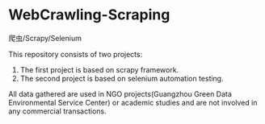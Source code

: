 # WebCrawling-Scraping
爬虫/Scrapy/Selenium

This repository consists of two projects:
1. The first project is based on scrapy framework.
2. The second project is based on selenium automation testing.

All data gathered are used in NGO projects(Guangzhou Green Data Environmental Service Center) or academic studies and are not involved in any commercial transactions.  
